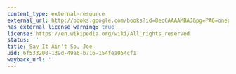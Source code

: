 ```yaml
---
content_type: external-resource
external_url: http://books.google.com/books?id=8ecCAAAAMBAJ&pg=PA6=onepage
has_external_license_warning: true
license: https://en.wikipedia.org/wiki/All_rights_reserved
status: ''
title: Say It Ain't So, Joe
uid: 6f533200-139d-49a6-b716-154fea054cf1
wayback_url: ''
---
```

